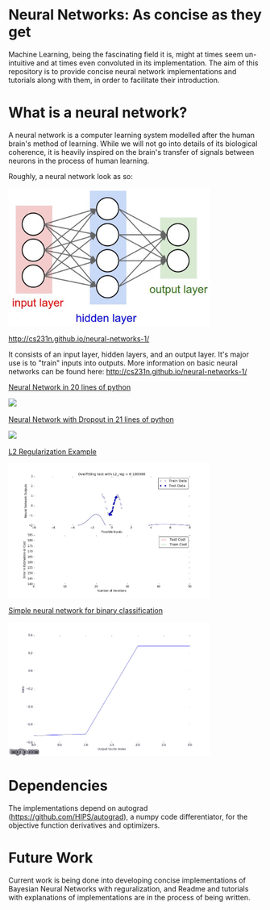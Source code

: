# Neural Networks: As concise as they get

Machine Learning, being the fascinating field it is, might at times seem un-intuitive and at times even convoluted in its implementation. The aim of this repository is to provide concise neural network implementations and tutorials along with them, in order to facilitate their introduction.

# What is a neural network?

A neural network is a computer learning system modelled after the human brain's method of learning. While we will not go into details of its biological coherence, it is heavily inspired on the brain's transfer of signals between neurons in the process of human learning.

Roughly, a neural network look as so:

<img src="tutorials/neural_net.jpeg" width="400">

http://cs231n.github.io/neural-networks-1/

It consists of an input layer, hidden layers, and an output layer. It's major use is to "train" inputs into outputs. More information on basic neural networks can be found here: http://cs231n.github.io/neural-networks-1/

[Neural Network in 20 lines of python](/tutorials/neural_network_under_20_lines.md)

<img src="tutorials/full_weights_larger.gif" width="700">

[Neural Network with Dropout in 21 lines of python](/tutorials/dropout_example.md)

<img src="tutorials/dropoutrate01.gif" width="700">

[L2 Regularization Example](tutorials/regularization_example.md)

<img src="tutorials/regularization01.gif" width="400">

[Simple neural network for binary classification](tutorials/simple_neural_network_example.md)

<img src="tutorials/neural_net_backprop.gif" width="400">



# Dependencies

The implementations depend on autograd (https://github.com/HIPS/autograd), a numpy code differentiator, for the objective function derivatives and optimizers. 

# Future Work

Current work is being done into developing concise implementations of Bayesian Neural Networks with reguralization, and Readme and tutorials with explanations of implementations are in the process of being written. 
